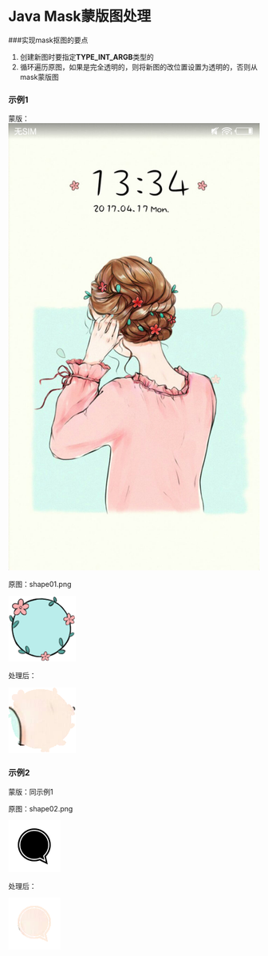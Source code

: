 # Java Mask蒙版图处理

###实现mask抠图的要点

1. 创建新图时要指定**TYPE_INT_ARGB**类型的
2. 循环遍历原图，如果是完全透明的，则将新图的改位置设置为透明的，否则从mask蒙版图

### 示例1

蒙版：![source](https://github.com/cmlanche/java-mask/blob/master/java-mask/resources/source.jpg)

原图：shape01.png

![shape01](https://github.com/cmlanche/java-mask/blob/master/java-mask/resources/shape01.png)

处理后：

![shape01](https://github.com/cmlanche/java-mask/blob/master/shape01_result.png)

### 示例2

蒙版：同示例1

原图：shape02.png

![shape02](https://github.com/cmlanche/java-mask/blob/master/java-mask/resources/shape02.png)

处理后：

![shape02_result](https://github.com/cmlanche/java-mask/blob/master/shape02_result.png)